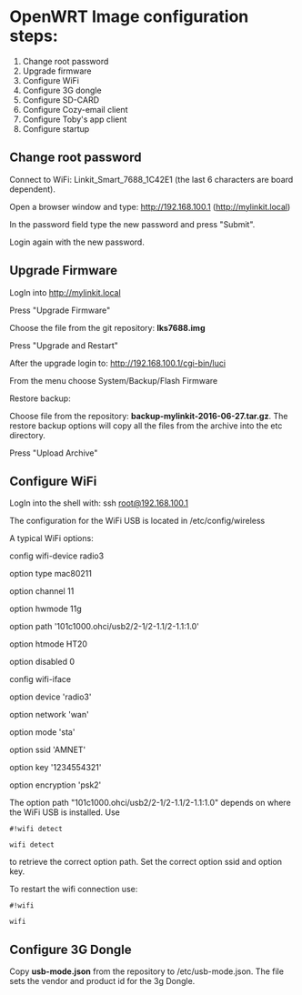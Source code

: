 # OpenWRT Image configuration steps: #

1. Change root password
2. Upgrade firmware
3. Configure WiFi
4. Configure 3G dongle
5. Configure SD-CARD
6. Configure Cozy-email client
7. Configure Toby's app client
8. Configure startup

## Change root password ##
Connect to WiFi: Linkit_Smart_7688_1C42E1 (the last 6 characters are board dependent).

Open a browser window and type: http://192.168.100.1 (http://mylinkit.local)

In the password field type the new password and press "Submit".

Login again with the new password.

## Upgrade Firmware ##
LogIn into http://mylinkit.local

Press "Upgrade Firmware"

Choose the file from the git repository: **lks7688.img**

Press "Upgrade and Restart"

After the upgrade login to: http://192.168.100.1/cgi-bin/luci

From the menu choose System/Backup/Flash Firmware

Restore backup:

Choose file from the repository: **backup-mylinkit-2016-06-27.tar.gz**. The restore backup options will copy all the files from the archive into the etc directory.

Press "Upload Archive"

## Configure WiFi ##
LogIn into the shell with: ssh root@192.168.100.1

The configuration for the WiFi USB is located in /etc/config/wireless

A typical WiFi options:

config wifi-device  radio3
                    
option type     mac80211                            

option channel  11                                      

option hwmode   11g                                 

option path     '101c1000.ohci/usb2/2-1/2-1.1/2-1.1:1.0'

option htmode   HT20                                

option disabled 0                                       
                                                                

config wifi-iface                                         

option device   'radio3'                            

option network  'wan'                               

option mode     'sta'                                   

option ssid     'AMNET'                                 

option key '1234554321'                                 

option encryption 'psk2'


The option path "101c1000.ohci/usb2/2-1/2-1.1/2-1.1:1.0" depends on where the WiFi USB is installed. Use

```
#!wifi detect

wifi detect
```
to retrieve the correct option path. Set the correct option ssid and option key.

To restart the wifi connection use:

```
#!wifi

wifi
```

## Configure 3G Dongle ##

Copy **usb-mode.json** from the repository to /etc/usb-mode.json. The file sets the vendor and product id for the 3g Dongle.
